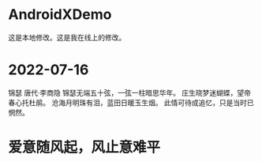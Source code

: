 # AndroidXDemo

这是本地修改。这是我在线上的修改。

# 2022-07-16
锦瑟 
唐代·李商隐
锦瑟无端五十弦，一弦一柱暗思华年。
庄生晓梦迷蝴蝶，望帝春心托杜鹃。
沧海月明珠有泪，蓝田日暖玉生烟。
此情可待成追忆，只是当时已惘然。

# 爱意随风起，风止意难平
